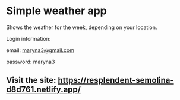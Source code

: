 # Simple weather app

Shows the weather for the week, depending on your location.

Login information: 
  
  email: maryna3@gmail.com
  
  password: maryna3

## Visit the site: https://resplendent-semolina-d8d761.netlify.app/
